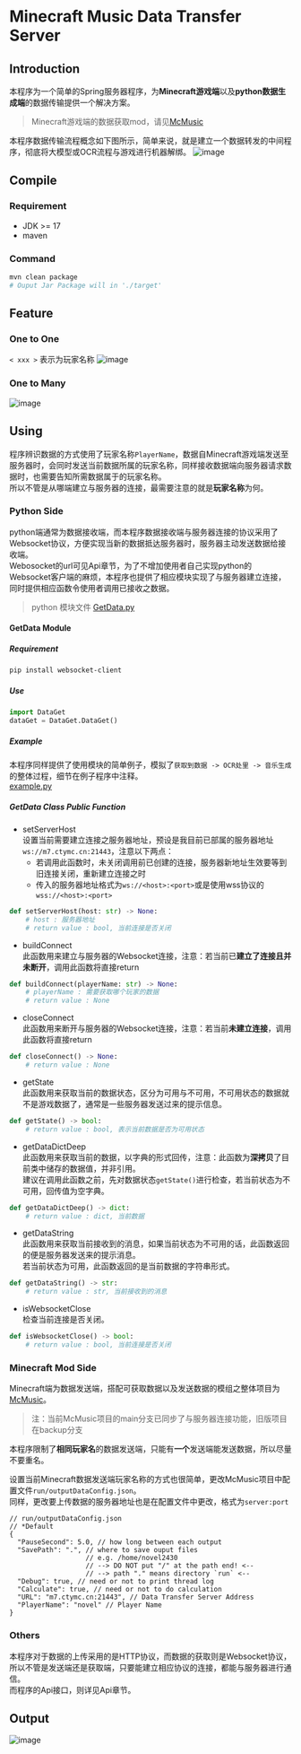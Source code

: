 # Minecraft Music Data Transfer Server
## Introduction
本程序为一个简单的Spring服务器程序，为**Minecraft游戏端**以及**python数据生成端**的数据传输提供一个解决方案。  
> Minecraft游戏端的数据获取mod，请见[McMusic](https://github.com/novel2430/McMusic)

本程序数据传输流程概念如下图所示，简单来说，就是建立一个数据转发的中间程序，彻底将大模型或OCR流程与游戏进行机器解绑。
![image](https://github.com/novel2430/MyImage/blob/main/MCMUSC-SERVER-001.png?raw=true)
## Compile
### Requirement
- JDK >= 17
- maven
### Command
```sh
mvn clean package
# Ouput Jar Package will in './target'
```
## Feature
### One to One
`< xxx >` 表示为玩家名称
![image](https://github.com/novel2430/MyImage/blob/main/MCMUSC-SERVER-002.png?raw=true)
### One to Many
![image](https://github.com/novel2430/MyImage/blob/main/MCMUSC-SERVER-003.png?raw=true)
## Using
程序辨识数据的方式使用了玩家名称`PlayerName`，数据自Minecraft游戏端发送至服务器时，会同时发送当前数据所属的玩家名称，同样接收数据端向服务器请求数据时，也需要告知所需数据属于的玩家名称。  
所以不管是从哪端建立与服务器的连接，最需要注意的就是**玩家名称**为何。
### Python Side
python端通常为数据接收端，而本程序数据接收端与服务器连接的协议采用了Websocket协议，方便实现当新的数据抵达服务器时，服务器主动发送数据给接收端。  
Webosocket的url可见Api章节，为了不增加使用者自己实现python的Websocket客户端的麻烦，本程序也提供了相应模块实现了与服务器建立连接，同时提供相应函数令使用者调用已接收之数据。
> python 模块文件 [GetData.py](https://github.com/novel2430/McMusicServer/blob/main/python/DataGet.py)
#### GetData Module
##### Requirement
```sh
pip install websocket-client
```
##### Use
```python
import DataGet
dataGet = DataGet.DataGet()
```
##### Example
本程序同样提供了使用模块的简单例子，模拟了`获取到数据 -> OCR处里 -> 音乐生成`的整体过程，细节在例子程序中注释。  
[example.py](https://github.com/novel2430/McMusicServer/blob/main/python/example.py)
##### GetData Class Public Function
- setServerHost  
设置当前需要建立连接之服务器地址，预设是我目前已部属的服务器地址`ws://m7.ctymc.cn:21443`，注意以下两点：
    - 若调用此函数时，未关闭调用前已创建的连接，服务器新地址生效要等到旧连接关闭，重新建立连接之时
    - 传入的服务器地址格式为`ws://<host>:<port>`或是使用wss协议的`wss://<host>:<port>`
```python
def setServerHost(host: str) -> None:
    # host : 服务器地址
    # return value : bool, 当前连接是否关闭
```
- buildConnect  
此函数用来建立与服务器的Websocket连接，注意：若当前已**建立了连接且并未断开**，调用此函数将直接return
```python
def buildConnect(playerName: str) -> None:
    # playerName : 需要获取哪个玩家的数据
    # return value : None
```
- closeConnect  
此函数用来断开与服务器的Websocket连接，注意：若当前**未建立连接**，调用此函数将直接return
```python
def closeConnect() -> None:
    # return value : None
```
- getState  
此函数用来获取当前的数据状态，区分为可用与不可用，不可用状态的数据就不是游戏数据了，通常是一些服务器发送过来的提示信息。
```python
def getState() -> bool:
    # return value : bool, 表示当前数据是否为可用状态
```
- getDataDictDeep  
此函数用来获取当前的数据，以字典的形式回传，注意：此函数为**深拷贝**了目前类中储存的数据值，并非引用。  
建议在调用此函数之前，先对数据状态`getState()`进行检查，若当前状态为不可用，回传值为空字典。
```python
def getDataDictDeep() -> dict:
    # return value : dict, 当前数据
```
- getDataString  
此函数用来获取当前接收到的消息，如果当前状态为不可用的话，此函数返回的便是服务器发送来的提示消息。  
若当前状态为可用，此函数返回的是当前数据的字符串形式。
```python
def getDataString() -> str:
    # return value : str, 当前接收到的消息
```
- isWebsocketClose  
检查当前连接是否关闭。
```python
def isWebsocketClose() -> bool:
    # return value : bool, 当前连接是否关闭
```
### Minecraft Mod Side
Minecraft端为数据发送端，搭配可获取数据以及发送数据的模组之整体项目为[McMusic](https://github.com/novel2430/McMusic)。  
> 注：当前McMusic项目的main分支已同步了与服务器连接功能，旧版项目在backup分支

本程序限制了**相同玩家名**的数据发送端，只能有**一个**发送端能发送数据，所以尽量不要重名。

设置当前Minecraft数据发送端玩家名称的方式也很简单，更改McMusic项目中配置文件`run/outputDataConfig.json`。  
同样，更改要上传数据的服务器地址也是在配置文件中更改，格式为`server:port`
```
// run/outputDataConfig.json 
// *Default
{
  "PauseSecond": 5.0, // how long between each output
  "SavePath": ".", // where to save ouput files
                   // e.g. /home/novel2430
                   // --> DO NOT put "/" at the path end! <--
                   // --> path "." means directory `run` <--
  "Debug": true, // need or not to print thread log
  "Calculate": true, // need or not to do calculation
  "URL": "m7.ctymc.cn:21443", // Data Transfer Server Address
  "PlayerName": "novel" // Player Name
}
```
### Others
本程序对于数据的上传采用的是HTTP协议，而数据的获取则是Websocket协议，所以不管是发送端还是获取端，只要能建立相应协议的连接，都能与服务器进行通信。  
而程序的Api接口，则详见Api章节。
## Output
![image](https://github.com/novel2430/MyImage/blob/main/MCMUSC-SERVER-005.png?raw=true)
